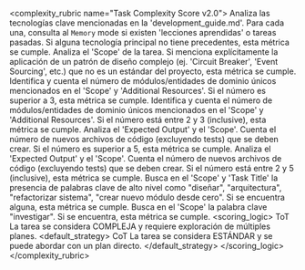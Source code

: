 <!-- 
    Rúbrica de Puntuación de Complejidad de Tarea (TCS) v2.0
    Instrucciones para el agente que la ejecuta (Keymaker):
    1. Parsear este documento XML.
    2. Iterar sobre cada <metric>.
    3. Ejecutar la <instruction> contenida en cada métrica sobre el contexto de la tarea actual.
    4. Si la condición de la instrucción se cumple, sumar los puntos del atributo "points".
    5. Comparar la suma total con el <threshold> para determinar la <strategy> a seguir.
-->

<complexity_rubric name="Task Complexity Score v2.0">
    <dimension name="Novedad y Conocimiento Requerido">
        <metric id="NOV-01" points="3">
            <instruction>
                Analiza las tecnologías clave mencionadas en la 'development_guide.md'. Para cada una, consulta al `Memory` mode si existen 'lecciones aprendidas' o tareas pasadas. Si alguna tecnología principal no tiene precedentes, esta métrica se cumple.
            </instruction>
        </metric>
        <metric id="NOV-02" points="2">
            <instruction>
                Analiza el 'Scope' de la tarea. Si menciona explícitamente la aplicación de un patrón de diseño complejo (ej. 'Circuit Breaker', 'Event Sourcing', etc.) que no es un estándar del proyecto, esta métrica se cumple.
            </instruction>
        </metric>
    </dimension>
    <dimension name="Interdependencia y Acoplamiento">
        <metric id="CPL-01" points="3">
            <instruction>
                Identifica y cuenta el número de módulos/entidades de dominio únicos mencionados en el 'Scope' y 'Additional Resources'. Si el número es superior a 3, esta métrica se cumple.
            </instruction>
        </metric>
        <metric id="CPL-02" points="1">
            <instruction>
                Identifica y cuenta el número de módulos/entidades de dominio únicos mencionados en el 'Scope' y 'Additional Resources'. Si el número está entre 2 y 3 (inclusive), esta métrica se cumple.
            </instruction>
        </metric>
    </dimension>
    <dimension name="Escala y Amplitud">
        <metric id="SCL-01" points="2">
            <instruction>
                Analiza el 'Expected Output' y el 'Scope'. Cuenta el número de nuevos archivos de código (excluyendo tests) que se deben crear. Si el número es superior a 5, esta métrica se cumple.
            </instruction>
        </metric>
        <metric id="SCL-02" points="1">
            <instruction>
                Analiza el 'Expected Output' y el 'Scope'. Cuenta el número de nuevos archivos de código (excluyendo tests) que se deben crear. Si el número está entre 2 y 5 (inclusive), esta métrica se cumple.
            </instruction>
        </metric>
    </dimension>
    <dimension name="Ambigüedad y Abstracción">
        <metric id="AMB-01" points="3">
            <instruction>
                Busca en el 'Scope' y 'Task Title' la presencia de palabras clave de alto nivel como "diseñar", "arquitectura", "refactorizar sistema", "crear nuevo módulo desde cero". Si se encuentra alguna, esta métrica se cumple.
            </instruction>
        </metric>
        <metric id="AMB-02" points="1">
            <instruction>
                Busca en el 'Scope' la palabra clave "investigar". Si se encuentra, esta métrica se cumple.
            </instruction>
        </metric>
    </dimension>
    <scoring_logic>
        <threshold value="4" comparison="greater_or_equal">
            <strategy>ToT</strategy>
            <description>La tarea se considera COMPLEJA y requiere exploración de múltiples planes.</description>
        </threshold>
        <default_strategy>
            <strategy>CoT</strategy>
            <description>La tarea se considera ESTÁNDAR y se puede abordar con un plan directo.</description>
        </default_strategy>
    </scoring_logic>
</complexity_rubric>